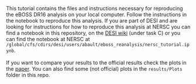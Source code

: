 This tutorial contains the files and instructions necessary for reproducing the eBOSS DR16 analysis on your local computer. Follow the instructions in the notebook to reproduce this analysis. If you are part of DESI and are looking for instructions for how to reproduce this analysis at NERSC you can find a notebook in this repository, on the [DESI wiki](https://desi.lbl.gov/trac/wiki/LymanAlphaWG/ReproduceSDSS/eBOSS_task_force) (under task C) or you can find the notebook at NERSC at  `/global/cfs/cdirs/desi/users/abault/eboss_reanalysis/nersc_tutorial.ipynb`. <br><br> If you want to compare your results to the official results check the plots in the [paper](https://arxiv.org/pdf/2007.08995.pdf). You can also find some (not official) plots in the `results/Plots` folder in this repo.
